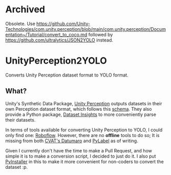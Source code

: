 # Archived

Obsolete. Use https://github.com/Unity-Technologies/com.unity.perception/blob/main/com.unity.perception/Documentation~/Tutorial/convert_to_coco.md followed by https://github.com/ultralytics/JSON2YOLO instead.

# UnityPerception2YOLO

Converts Unity Perception dataset format to YOLO format.

## What?

Unity's Synthetic Data Package, [Unity Perception](https://github.com/Unity-Technologies/com.unity.perception) outputs datasets in their own Perception dataset format, which follows this [schema](https://datasetinsights.readthedocs.io/en/latest/Synthetic_Dataset_Schema.html#synthetic-dataset-schema). They also provide a Python package, [Dataset Insights](https://github.com/Unity-Technologies/datasetinsights) to more conveniently parse their datasets.

In terms of tools available for converting Unity Perception to YOLO, I could only find one: [Roboflow](https://roboflow.com/convert/unity-perception-json-to-yolo-darknet-txt). However, there are no **offline** tools to do so; It is missing from both [CVAT's Datumaro](https://github.com/openvinotoolkit/datumaro) and [PyLabel](https://github.com/pylabel-project/pylabel) as of writing.

Given I currently don't have the time to make a Pull Request, and how simple it is to make a conversion script, I decided to just do it. I also put [PyInstaller](https://pyinstaller.org/en/stable/) in this to make it more convenient for non-coders to convert the dataset :p.
